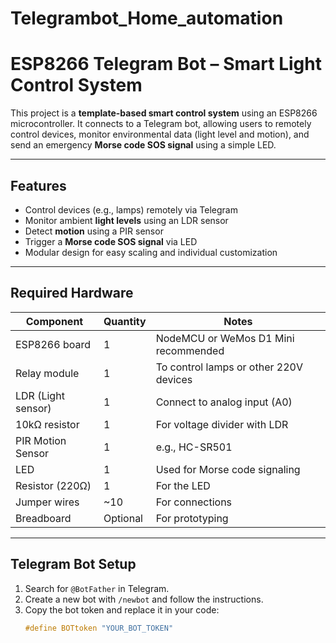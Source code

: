 # Telegrambot_Home_automation
# ESP8266 Telegram Bot – Smart Light Control System

This project is a **template-based smart control system** using an ESP8266 microcontroller. It connects to a Telegram bot, allowing users to remotely control devices, monitor environmental data (light level and motion), and send an emergency **Morse code SOS signal** using a simple LED.


---

## Features

- Control devices (e.g., lamps) remotely via Telegram
- Monitor ambient **light levels** using an LDR sensor
- Detect **motion** using a PIR sensor
- Trigger a **Morse code SOS signal** via LED
- Modular design for easy scaling and individual customization

---

##  Required Hardware

| Component        | Quantity | Notes                                    |
|------------------|----------|------------------------------------------|
| ESP8266 board    | 1        | NodeMCU or WeMos D1 Mini recommended     |
| Relay module     | 1        | To control lamps or other 220V devices   |
| LDR (Light sensor)| 1       | Connect to analog input (A0)             |
| 10kΩ resistor     | 1        | For voltage divider with LDR            |
| PIR Motion Sensor| 1        | e.g., HC-SR501                           |
| LED              | 1        | Used for Morse code signaling            |
| Resistor (220Ω)  | 1        | For the LED                              |
| Jumper wires     | ~10      | For connections                          |
| Breadboard       | Optional | For prototyping                          |

---

##  Telegram Bot Setup

1. Search for `@BotFather` in Telegram.
2. Create a new bot with `/newbot` and follow the instructions.
3. Copy the bot token and replace it in your code:
   ```cpp
   #define BOTtoken "YOUR_BOT_TOKEN"
